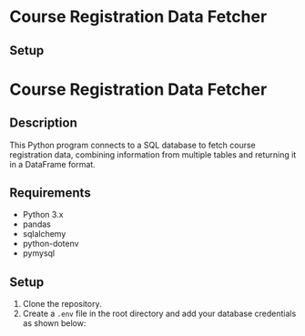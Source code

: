 # Course Registration Data Fetcher

## Setup
# Course Registration Data Fetcher

## Description
This Python program connects to a SQL database to fetch course registration data, combining information from multiple tables and returning it in a DataFrame format.

## Requirements
- Python 3.x
- pandas
- sqlalchemy
- python-dotenv
- pymysql

## Setup
1. Clone the repository.
2. Create a `.env` file in the root directory and add your database credentials as shown below:

